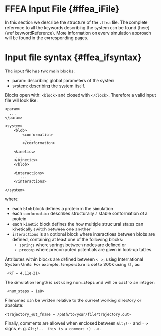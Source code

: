 
FFEA Input File  {#ffea_iFile}
==============================

In this section we describe the structure of the `.ffea` file. The complete 
 reference to all the keywords describing the system can be found 
 [here](\ref keywordReference). More information on every simulation approach
 will be found in the corresponding pages.



Input file syntax {#ffea_ifsyntax}
==================================

The input file has two main blocks: 
  * param: describing global parameters of the system
  * system: describing the system itself.

Blocks open with: ` <block> ` and closed with ` </block> `. Therefore a valid input file
 will look like:


    <param>
      ...
    </param>

    <system>
        <blob>
            <conformation>
             ...
            </conformation>

	    <kinetics>
	     ...
	    </kinetics>
        </blob>

        <interactions> 
           ...
        </interactions>

    </system>     

where:
  * each ` blob ` block defines a protein in the simulation
  * each ` conformation ` describes structurally a stable conformation of a protein
  * each ` kinetic ` block defines the how multiple structural states can kinetically switch between one another
  * ` interactions ` is an optional block where interactions between blobs are defined, containing at least one of the following blocks:
      - ` springs ` where springs between nodes are defined or 
      - ` precomp ` where precomputed potentials are given in look-up tables.

Attributes within blocks are defined between ` < ` `  > `, using International System Units. 
 For example, temperature is set to 300K using kT, as:
     
     <kT = 4.11e-21>

 The simulation length is set using num_steps and will be cast to an integer:

     <num_steps = 1e8>

 Filenames can be written relative to the current working directory or absolute:

    <trajectory_out_fname = /path/to/your/file/trajectory.out>

Finally, comments are allowed when enclosed between ` &lt;!-- ` and ` --> ` signs, 
  e. g. <!-- this is a comment that does not show off in the HTML version :) --> 
  ` &lt;!--  this is a comment :) --> `.

